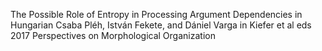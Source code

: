 The Possible Role of Entropy in Processing Argument Dependencies in Hungarian
Csaba Pléh, István Fekete, and Dániel Varga
in Kiefer et al eds 2017 Perspectives on Morphological Organization
